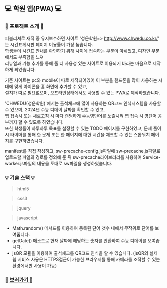 ## 💻 학원 앱(PWA) 💻

### 📄 프로젝트 소개 📄
퍼블리셔로 재직 중 유지보수하던 사이트 '청운학원=> http://www.chwedu.co.kr/' 는 시간표게시판 페이지 이용률이 가장 높습니다.<br>
학생들이 시간표 안내를 확인하기 위해 사이에 접속하는 부분이 아쉬웠고, 디자인 부분에서도 부족함을 느껴<br>
리뉴얼과 기능 추가를 통해 좀 더 사용성 있는 사이트로 이용되기 바라는 마음으로 제작하게 되었습니다.<br>

기존 사이트는 pc와 mobile이 따로 제작되어있어 이 부분을 핸드폰을 많이 사용하는 시대에 맞게 아이콘을 홈 화면에 추가할 수 있고, <br>
설치가 따로 필요없으며, 오프라인상태에서도 사용할 수 있는 PWA로 제작하였습니다.<br>

'CHWEDU(청운학원)'에서는 출석체크에 많이 사용하는 QR코드 인식시스템을 사용할 수 있으며, 2024년 수능 디데이 날짜를 확인할 수 있고,<br>
앱 접속시 또는 새로고침 시 마다 랜덤하게 수능영단어를 노출시켜 앱 접속 시 영단어 공부까지 할 수 있도록 하였습니다.<br>
또한 학생들이 하루하루 목표를 설정할 수 있는 TODO 페이지를 구현하였고, 
문제 풀이 시 타이머를 통해 한 문제 또는 한 페이지에 대한 시간을 체크할 수 있는 스톱워치 페이지를 구현하였습니다. <br>

manifest를 직접 작성하고, sw-precache-config.js파일에 sw-precache.js파일로 업로드할 파일의 경로를 정의해 준 뒤
sw-precache라이브러리를 사용하여 Service-worker.js파일의 내용을 토대로 sw파일을 생성하였습니다.

### 💡 기술 스택 💡
> html5

> css3

> jquery

> javascript
  - Math.random() 메서드를 이용하여 등록된 단어 갯수 내에서 무작위로 단어를 보여줍니다. 
  - getDate() 메소드로 현재 날짜에 해당하는 숫자를 반환하여 수능 디데이를 보여줍니다.
  - jsQR 모듈을 이용하여 출석체크를 QR코드 인식을 할 수 있습니다. (jsQR의 실제 웹 서비스 사용은 HTTPS접근이 가능한 브라우저를 통해 카메라를 조작할 수 있는 환경에서만 사용이 가능)


### 👀 [ 보러가기 ](https://sini1004.github.io/PWA_CHWEDU/) 👀
